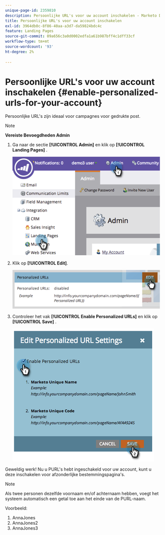 ```yaml
---
unique-page-id: 2359810
description: Persoonlijke URL's voor uw account inschakelen - Marketo Docs - Productdocumentatie
title: Persoonlijke URL's voor uw account inschakelen
exl-id: 3964db0c-8f86-40aa-a3d7-da59824bdc4c
feature: Landing Pages
source-git-commit: 09a656c3a0d0002edfa1a61b987bff4c1dff33cf
workflow-type: tm+mt
source-wordcount: '93'
ht-degree: 2%

---
```


# Persoonlijke URL&#39;s voor uw account inschakelen {#enable-personalized-urls-for-your-account}

Persoonlijke URL&#39;s zijn ideaal voor campagnes voor gedrukte post.

>[!NOTE]
>
>**Vereiste Bevoegdheden Admin**

1. Ga naar de sectie **[!UICONTROL Admin]** en klik op **[!UICONTROL Landing Pages]** .

   ![](assets/image2014-9-18-13-3a29-3a49.png)

1. Klik op **[!UICONTROL Edit]**.

   ![](assets/image2014-9-18-13-3a29-3a58.png)

1. Controleer het vak **[!UICONTROL Enable Personalized URLs]** en klik op **[!UICONTROL Save]** .

   ![](assets/image2014-9-18-13-3a30-3a6.png)

Geweldig werk! Nu u PURL&#39;s hebt ingeschakeld voor uw account, kunt u deze inschakelen voor afzonderlijke bestemmingspagina&#39;s.

>[!NOTE]
>
>Als twee personen dezelfde voornaam en/of achternaam hebben, voegt het systeem automatisch een getal toe aan het einde van de PURL-naam.
>
>Voorbeeld:
>
>1. AnnaJones
>1. AnnaJones2
>1. AnnaJones3

